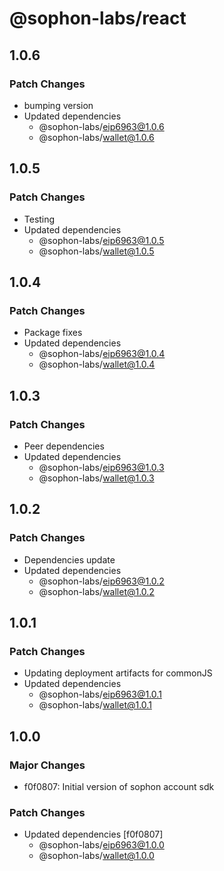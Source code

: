 # @sophon-labs/react

## 1.0.6

### Patch Changes

- bumping version
- Updated dependencies
  - @sophon-labs/eip6963@1.0.6
  - @sophon-labs/wallet@1.0.6

## 1.0.5

### Patch Changes

- Testing
- Updated dependencies
  - @sophon-labs/eip6963@1.0.5
  - @sophon-labs/wallet@1.0.5

## 1.0.4

### Patch Changes

- Package fixes
- Updated dependencies
  - @sophon-labs/eip6963@1.0.4
  - @sophon-labs/wallet@1.0.4

## 1.0.3

### Patch Changes

- Peer dependencies
- Updated dependencies
  - @sophon-labs/eip6963@1.0.3
  - @sophon-labs/wallet@1.0.3

## 1.0.2

### Patch Changes

- Dependencies update
- Updated dependencies
  - @sophon-labs/eip6963@1.0.2
  - @sophon-labs/wallet@1.0.2

## 1.0.1

### Patch Changes

- Updating deployment artifacts for commonJS
- Updated dependencies
  - @sophon-labs/eip6963@1.0.1
  - @sophon-labs/wallet@1.0.1

## 1.0.0

### Major Changes

- f0f0807: Initial version of sophon account sdk

### Patch Changes

- Updated dependencies [f0f0807]
  - @sophon-labs/eip6963@1.0.0
  - @sophon-labs/wallet@1.0.0
